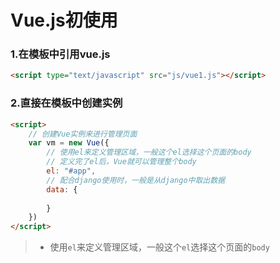 # Vue.js初使用

### 1.在模板中引用vue.js

```html
<script type="text/javascript" src="js/vue1.js"></script>
```

### 2.直接在模板中创建实例

```html
<script>
    // 创建Vue实例来进行管理页面
    var vm = new Vue({
        // 使用el来定义管理区域，一般这个el选择这个页面的body
        // 定义完了el后，Vue就可以管理整个body
        el: "#app",
        // 配合django使用时，一般是从django中取出数据
        data: {
		
        }
    })
</script>
```

> - 使用`el`来定义管理区域，一般这个`el`选择这个页面的`body`


